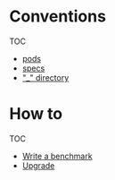 Conventions
===

TOC
- [pods](./conventions/pods.md)
- [specs](./conventions/specs.md)
- ["\_" directory](./conventions/private-modules.md)


How to
===

TOC
- [Write a benchmark](./how-to/benchmarks.md)
- [Upgrade](./how-to/upgrade.md)

